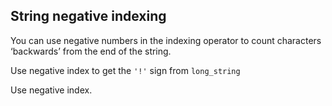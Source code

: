 ## String negative indexing

You can use negative numbers in the indexing operator to count characters ‘backwards’ from the end of the string.  
  
Use negative index to get the `'!'` sign from `long_string`   

<div class='hint'>Use negative index.</div>
